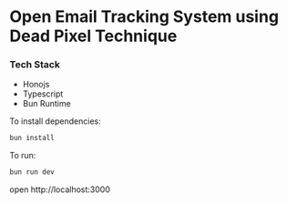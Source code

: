 # Open Email Tracking System using Dead Pixel Technique

### Tech Stack

- Honojs
- Typescript
- Bun Runtime

To install dependencies:

```sh
bun install
```

To run:

```sh
bun run dev
```

open http://localhost:3000
